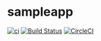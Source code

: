 # sampleapp

[![ci][1]][2]
[![Build Status][3]][4]
[![CircleCI][5]][6]

[1]: https://github.com/fbluemle/sampleapp-android/workflows/ci/badge.svg
[2]: https://github.com/fbluemle/sampleapp-android/actions
[3]: https://travis-ci.org/fbluemle/sampleapp-android.svg?branch=master
[4]: https://travis-ci.org/fbluemle/sampleapp-android
[5]: https://circleci.com/gh/fbluemle/sampleapp-android.svg?style=svg
[6]: https://circleci.com/gh/fbluemle/sampleapp-android
